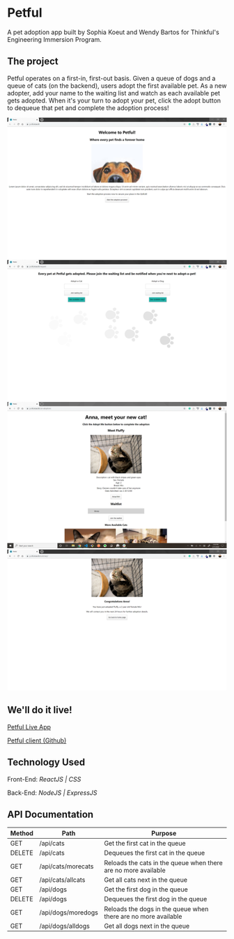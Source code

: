 # Petful

A pet adoption app built by Sophia Koeut and Wendy Bartos for Thinkful's Engineering Immersion Program.

## The project

Petful operates on a first-in, first-out basis. Given a queue of dogs and a queue of cats (on the backend), users adopt the first available pet. As a new adopter, add your name to the waiting list and watch as each available pet gets adopted. When it's your turn to adopt your pet, click the adopt button to dequeue that pet and complete the adoption process!

![Home Page](src/images/homepage.png "Home Page")
![Sign up for adoption](src/images/signup.png "Sign up for adoption")
![Waitlist](src/images/waitlist.png "Waitlist Page")
![Summary Page](src/images/summary.png "Summary Page")

## We'll do it live!

[Petful Live App](https://y-chi.now.sh/)

[Petful client (Github)](https://github.com/thinkful-ei-iguana/Wendy-Sophia-Petful-Client)

## Technology Used

Front-End: _ReactJS | CSS_

Back-End: _NodeJS | ExpressJS_

## API Documentation

| Method | Path               | Purpose                                                        |
| ------ | ------------------ | -------------------------------------------------------------- |
| GET    | /api/cats          | Get the first cat in the queue                                 |
| DELETE | /api/cats          | Dequeues the first cat in the queue                            |
| GET    | /api/cats/morecats | Reloads the cats in the queue when there are no more available |
| GET    | /api/cats/allcats  | Get all cats next in the queue                                 |
| GET    | /api/dogs          | Get the first dog in the queue                                 |
| DELETE | /api/dogs          | Dequeues the first dog in the queue                            |
| GET    | /api/dogs/moredogs | Reloads the dogs in the queue when there are no more available |
| GET    | /api/dogs/alldogs  | Get all dogs next in the queue                                 |
